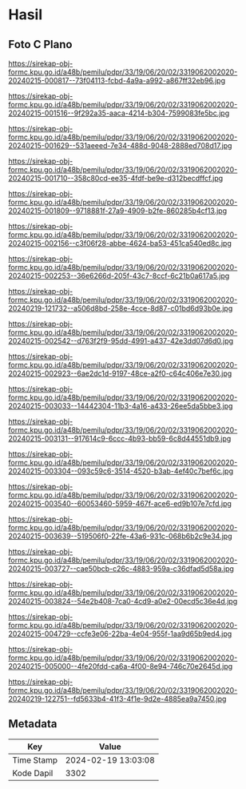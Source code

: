 # Hasil

## Foto C Plano

https://sirekap-obj-formc.kpu.go.id/a48b/pemilu/pdpr/33/19/06/20/02/3319062002020-20240215-000817--73f04113-fcbd-4a9a-a992-a867ff32eb96.jpg

https://sirekap-obj-formc.kpu.go.id/a48b/pemilu/pdpr/33/19/06/20/02/3319062002020-20240215-001516--9f292a35-aaca-4214-b304-7599083fe5bc.jpg

https://sirekap-obj-formc.kpu.go.id/a48b/pemilu/pdpr/33/19/06/20/02/3319062002020-20240215-001629--531aeeed-7e34-488d-9048-2888ed708d17.jpg

https://sirekap-obj-formc.kpu.go.id/a48b/pemilu/pdpr/33/19/06/20/02/3319062002020-20240215-001710--358c80cd-ee35-4fdf-be9e-d312becdffcf.jpg

https://sirekap-obj-formc.kpu.go.id/a48b/pemilu/pdpr/33/19/06/20/02/3319062002020-20240215-001809--9718881f-27a9-4909-b2fe-860285b4cf13.jpg

https://sirekap-obj-formc.kpu.go.id/a48b/pemilu/pdpr/33/19/06/20/02/3319062002020-20240215-002156--c3f06f28-abbe-4624-ba53-451ca540ed8c.jpg

https://sirekap-obj-formc.kpu.go.id/a48b/pemilu/pdpr/33/19/06/20/02/3319062002020-20240215-002253--36e6266d-205f-43c7-8ccf-6c21b0a617a5.jpg

https://sirekap-obj-formc.kpu.go.id/a48b/pemilu/pdpr/33/19/06/20/02/3319062002020-20240219-121732--a506d8bd-258e-4cce-8d87-c01bd6d93b0e.jpg

https://sirekap-obj-formc.kpu.go.id/a48b/pemilu/pdpr/33/19/06/20/02/3319062002020-20240215-002542--d763f2f9-95dd-4991-a437-42e3dd07d6d0.jpg

https://sirekap-obj-formc.kpu.go.id/a48b/pemilu/pdpr/33/19/06/20/02/3319062002020-20240215-002923--6ae2dc1d-9197-48ce-a2f0-c64c406e7e30.jpg

https://sirekap-obj-formc.kpu.go.id/a48b/pemilu/pdpr/33/19/06/20/02/3319062002020-20240215-003033--14442304-11b3-4a16-a433-26ee5da5bbe3.jpg

https://sirekap-obj-formc.kpu.go.id/a48b/pemilu/pdpr/33/19/06/20/02/3319062002020-20240215-003131--917614c9-6ccc-4b93-bb59-6c8d44551db9.jpg

https://sirekap-obj-formc.kpu.go.id/a48b/pemilu/pdpr/33/19/06/20/02/3319062002020-20240215-003304--093c59c6-3514-4520-b3ab-4ef40c7bef6c.jpg

https://sirekap-obj-formc.kpu.go.id/a48b/pemilu/pdpr/33/19/06/20/02/3319062002020-20240215-003540--60053460-5959-467f-ace6-ed9b107e7cfd.jpg

https://sirekap-obj-formc.kpu.go.id/a48b/pemilu/pdpr/33/19/06/20/02/3319062002020-20240215-003639--519506f0-22fe-43a6-931c-068b6b2c9e34.jpg

https://sirekap-obj-formc.kpu.go.id/a48b/pemilu/pdpr/33/19/06/20/02/3319062002020-20240215-003727--cae50bcb-c26c-4883-959a-c36dfad5d58a.jpg

https://sirekap-obj-formc.kpu.go.id/a48b/pemilu/pdpr/33/19/06/20/02/3319062002020-20240215-003824--54e2b408-7ca0-4cd9-a0e2-00ecd5c36e4d.jpg

https://sirekap-obj-formc.kpu.go.id/a48b/pemilu/pdpr/33/19/06/20/02/3319062002020-20240215-004729--ccfe3e06-22ba-4e04-955f-1aa9d65b9ed4.jpg

https://sirekap-obj-formc.kpu.go.id/a48b/pemilu/pdpr/33/19/06/20/02/3319062002020-20240215-005000--4fe20fdd-ca6a-4f00-8e94-746c70e2645d.jpg

https://sirekap-obj-formc.kpu.go.id/a48b/pemilu/pdpr/33/19/06/20/02/3319062002020-20240219-122751--fd5633b4-41f3-4f1e-9d2e-4885ea9a7450.jpg


## Metadata

| Key        | Value               |
| ---------- | ------------------- |
| Time Stamp | 2024-02-19 13:03:08 |
| Kode Dapil | 3302                |



